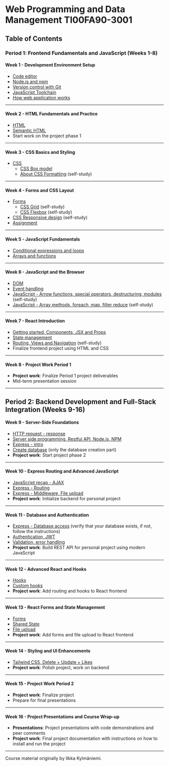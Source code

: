# Web Programming and Data Management TI00FA90-3001

## Table of Contents

### Period 1: Frontend Fundamentals and JavaScript (Weeks 1-8)

#### Week 1 - Development Environment Setup

- [Code editor](Week1/tools_pt1.md)
- [Node.js and npm](Week1/node.md)
- [Version control with Git](Week1/git.md)
- [JavaScript Toolchain](Week1/tools_pt2.md)
- [How web application works](Week1/architecture.md)

---

#### Week 2 - HTML Fundamentals and Practice

- [HTML](Week2/HTML-recap.md)
- [Semantic HTML](https://webaim.org/resources/htmlcheatsheet/HTML%20Semantics%20and%20Accessibility%20Cheat%20Sheet.pdf)
- Start work on the project phase 1

---

#### Week 3 - CSS Basics and Styling

- [CSS](Week3/CSS-recap.md)
  - [CSS Box model](material/form/css/box-model.md)
  - [About CSS Formatting](material/form/css/formatting.md) (self-study)

---

#### Week 4 - Forms and CSS Layout

- [Forms](material/form/form.md)
  - [CSS Grid](material/form/css/grid.md) (self-study)
  - [CSS Flexbox](material/form/css/flexbox.md) (self-study)
- [CSS Responsive design](material/form/css/media-queries.md) (self-study)
- [Assignment](Week4/assignment.md)

---

#### Week 5 - JavaScript Fundamentals

- [Conditional expressions and loops](Week5/JS-recap1.md)
- [Arrays and functions](Week5/JS-recap2.md)

---

#### Week 6 - JavaScript and the Browser

- [DOM](Week6/JS-recap3.md)
- [Event handling](Week6/JS-recap4.md)
- [JavaScript - Arrow functions, special operators, destructuring, modules](Week6/AdvancedJavaScript1.md) (self-study)
- [JavaScript - Array methods, foreach, map, filter reduce](Week6/AdvancedJavascript2.md) (self-study)

---

#### Week 7 - React Introduction

- [Getting started, Components, JSX and Props](Week7/react-start.md)
- [State management](Week7/react-state.md)
- [Routing, Views and Navigation](Week7/react-routing.md) (self-study)
- Finalize frontend project using HTML and CSS

---

#### Week 8 - Project Work Period 1

- **Project work**: Finalize Period 1 project deliverables
- Mid-term presentation session

---

## Period 2: Backend Development and Full-Stack Integration (Weeks 9-16)

#### Week 9 - Server-Side Foundations

- [HTTP request - response](Week9/http-request-response.md)
- [Server side programming, Restful API, Node.js, NPM](Week9/server-side-programming.md)
- [Express - intro](Week9/express.md)
- [Create database](Week9/database.md) (only the database creation part)
- **Project work**: Start project phase 2

---

#### Week 10 - Express Routing and Advanced JavaScript

- [JavaScript recap - AJAX](Week10/JS-recap5.md)
- [Express - Routing](Week10/routing.md)
- [Express - Middleware, File upload](Week10/middleware.md)
- **Project work**: Initialize backend for personal project

---

#### Week 11 - Database and Authentication

- [Express - Database access](Week9/database.md) (verify that your database exists, if not, follow the instructions)
- [Authentication, JWT](Week11/auth.md)
- [Validation, error handling](Week11/validation.md)
- **Project work**: Build REST API for personal project using modern JavaScript

---

#### Week 12 - Advanced React and Hooks

- [Hooks](Week12/hooks.md)
- [Custom hooks](Week12/custom-hooks.md)
- **Project work**: Add routing and hooks to React frontend

---

#### Week 13 - React Forms and State Management

- [Forms](Week13/forms.md)
- [Shared State](Week13/context.md)
- [File upload](Week13/upload.md)
- **Project work**: Add forms and file upload to React frontend

---

#### Week 14 - Styling and UI Enhancements

- [Tailwind CSS, Delete + Update + Likes](Week14/tailwind.md)
- **Project work**: Polish project, work on backend

---

#### Week 15 - Project Work Period 2

- **Project work**: Finalize project
- Prepare for final presentations

---

#### Week 16 - Project Presentations and Course Wrap-up

- **Presentations**: Project presentations with code demonstrations and peer comments
- **Project work**: Final project documentation with instructions on how to install and run the project

---

Course material originally by Ilkka Kylmäniemi.
